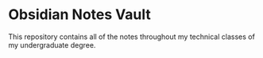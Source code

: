 # Obsidian Notes Vault

This repository contains all of the notes throughout my technical classes of my undergraduate degree.
